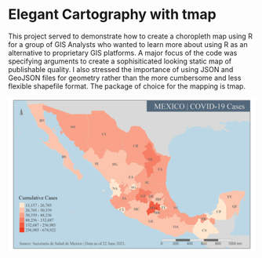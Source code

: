 # Elegant Cartography with tmap
This project served to demonstrate how to create a choropleth map using R for a group of GIS Analysts who wanted to learn more about using R as an alternative to proprietary GIS platforms. A major focus of the code was specifying arguments to create a sophisiticated looking static map of publishable quality. I also stressed the importance of using JSON and GeoJSON files for geometry rather than the more cumbersome and less flexible shapefile format. The package of choice for the mapping is tmap.

![Mexico](Mex_COVID.png)
